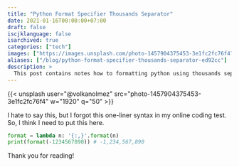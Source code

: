```yaml
---
title: "Python Format Specifier Thousands Separator"
date: 2021-01-16T00:00:00+07:00
draft: false
iscjklanguage: false
isarchived: true
categories: ["tech"]
images: ["https://images.unsplash.com/photo-1457904375453-3e1fc2fc76f4?w=1920&q=50"]
aliases: ["/blog/python-format-specifier-thousands-separator-ed92cc"]
description: >
  This post contains notes how to formatting python using thousands separator
---
```


{{< unsplash user="@volkanolmez" src="photo-1457904375453-3e1fc2fc76f4" w="1920" q="50" >}}

I hate to say this, but I forgot this one-liner syntax in my online coding test. So, I think I need to put this here.

```python
format = lambda n: '{:,}'.format(n)
print(format(-1234567890)) # -1,234,567,890
```

Thank you for reading!
